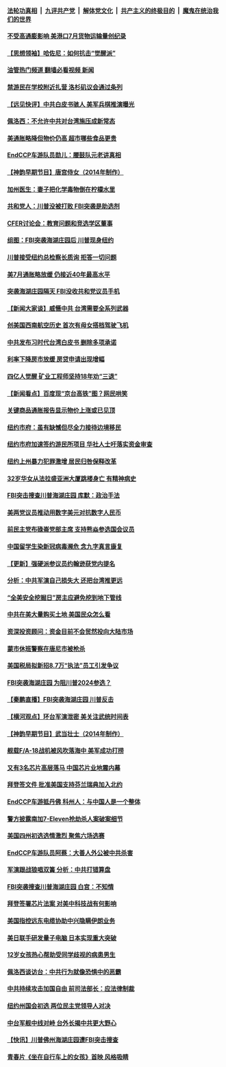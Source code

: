 ####  [法轮功真相](../../../../basic/blob/master/README.md?t=08111031) &nbsp;|&nbsp; [九评共产党](../../../../9ping.md/blob/master/README.md?t=08111031) &nbsp;|&nbsp; [解体党文化](../../../../jtdwh.md/blob/master/README.md?t=08111031)  &nbsp;|&nbsp; [共产主义的终极目的](../../../../gczydzjmd.md/blob/master/README.md?t=08111031) &nbsp;|&nbsp; [魔鬼在统治我们的世界](../../../../mgztzwmdsj.md/blob/master/README.md?t=08111031) 

#### [不受高通膨影响 美港口7月货物运输量创纪录](../pages/nsc412/n13799976.md?t=08111031) 

#### [【思想领袖】哈佐尼：如何抗击“觉醒派”](../pages/nsc412/n13790244.md?t=08111031) 

#### [油管热门频道 翻墙必看视频 新闻](http://45.76.130.85:81/youtube.html?08111031)

#### [禁游民在学校附近扎营 洛杉矶议会通过条列](../pages/nsc412/n13799961.md?t=08111031) 

#### [【远见快评】中共白皮书骇人 美军兵棋推演曝光](../pages/nsc412/n13799913.md?t=08111031) 

#### [佩洛西：不允许中共对台湾施压成新常态](../pages/nsc412/n13799927.md?t=08111031) 

#### [美通胀略降但物价仍高 超市哪些食品更贵](../pages/nsc412/n13799895.md?t=08111031) 

#### [EndCCP车游队员勋儿：腰鼓队元老讲真相](../pages/nsc412/n13799669.md?t=08111031) 

#### [【神韵早期节目】唐宫侍女（2014年制作）](../pages/nsc412/n13799843.md?t=08111031) 

#### [加州医生：妻子把化学毒物倒在柠檬水里](../pages/nsc412/n13799915.md?t=08111031) 

#### [共和党人：川普没被打败 FBI突袭是助选剂](../pages/nsc412/n13799853.md?t=08111031) 

#### [CFER讨论会：教育问题和竞选学区董事](../pages/nsc412/n13799861.md?t=08111031) 

#### [组图：FBI突袭海湖庄园后 川普现身纽约](../pages/nsc412/n13799524.md?t=08111031) 

#### [川普接受纽约总检察长质询 拒答一切问题](../pages/nsc412/n13799778.md?t=08111031) 

#### [美7月通胀略放缓 仍接近40年最高水平](../pages/nsc412/n13799732.md?t=08111031) 

#### [突袭海湖庄园隔天 FBI没收共和党议员手机](../pages/nsc412/n13799749.md?t=08111031) 

#### [【新闻大家谈】威慑中共 台湾需要全系列武器](../pages/nsc412/n13799721.md?t=08111031) 

#### [创美国西南航空历史 首次有母女搭档驾驶飞机](../pages/nsc412/n13799191.md?t=08111031) 

#### [中共发布习时代台湾白皮书 删除多项承诺](../pages/nsc412/n13799640.md?t=08111031) 

#### [利率下降房市放缓 房贷申请出现增幅](../pages/nsc412/n13799562.md?t=08111031) 

#### [四亿人觉醒 矿业工程师坚持18年劝“三退”](../pages/nsc412/n13799421.md?t=08111031) 

#### [【新闻看点】百度现“京台高铁”图？网民哄笑](../pages/nsc412/n13799099.md?t=08111031) 

#### [关键商品通胀报告显示物价上涨或已见顶](../pages/nsc412/n13799137.md?t=08111031) 

#### [纽约市府：虽有缺憾但尽全力接待边境移民](../pages/nsc412/n13799277.md?t=08111031) 

#### [纽约市府加速签约游民所项目 华社人士吁落实资金审查](../pages/nsc412/n13799279.md?t=08111031) 

#### [纽约上州暴力犯罪激增 居民归咎保释改革](../pages/nsc412/n13799267.md?t=08111031) 

#### [32岁华女从法拉盛亚洲大厦跳楼身亡 有精神病史](../pages/nsc412/n13799275.md?t=08111031) 

#### [FBI突击搜查川普海湖庄园 库默：政治手法](../pages/nsc412/n13799285.md?t=08111031) 

#### [美两党议员推动用数字美元对抗数字人民币](../pages/nsc412/n13799236.md?t=08111031) 

#### [前民主党布碌崙党部主席 支持熊焱参选国会议员](../pages/nsc412/n13799264.md?t=08111031) 

#### [中国留学生染新冠病毒濒危 念九字真言康复](../pages/nsc412/n13799071.md?t=08111031) 

#### [【更新】强硬派参议员约翰逊获党内提名](../pages/nsc412/n13799017.md?t=08111031) 

#### [分析：中共军演自己损失大 还把台湾推更远](../pages/nsc412/n13798501.md?t=08111031) 

#### [“全美安全挖掘日”房主应避免挖到地下管线](../pages/nsc412/n13799213.md?t=08111031) 

#### [中共在美大量购买土地 美国民众怎么看](../pages/nsc412/n13799203.md?t=08111031) 

#### [资深投资顾问：资金目前不会贸然投向大陆市场](../pages/nsc412/n13799162.md?t=08111031) 

#### [蒙市休班警察在唐尼市被枪杀](../pages/nsc412/n13799153.md?t=08111031) 

#### [美国税局拟新招8.7万“执法”员工引发争议](../pages/nsc412/n13799114.md?t=08111031) 

#### [FBI突袭海湖庄园 为阻川普2024参选？](../pages/nsc412/n13798986.md?t=08111031) 

#### [【秦鹏直播】FBI突袭海湖庄园 川普反击](../pages/nsc412/n13799038.md?t=08111031) 

#### [【横河观点】环台军演泄密 美关注武统时间表](../pages/nsc412/n13799105.md?t=08111031) 

#### [【神韵早期节目】武当壮士（2014年制作）](../pages/nsc412/n13798947.md?t=08111031) 

#### [舰载F/A-18战机被风吹落海中 美军成功打捞](../pages/nsc412/n13799098.md?t=08111031) 

#### [又有3名芯片高层落马 中国芯片业地震内幕](../pages/nsc412/n13798941.md?t=08111031) 

#### [拜登签文件 批准美国支持芬兰瑞典加入北约](../pages/nsc412/n13799045.md?t=08111031) 

#### [EndCCP车游抵丹佛 科州人：与中国人是一个整体](../pages/nsc412/n13798911.md?t=08111031) 

#### [警方披露南加7-Eleven抢劫杀人案破案细节](../pages/nsc412/n13799040.md?t=08111031) 

#### [美国四州初选选情激烈 聚焦六场选赛](../pages/nsc412/n13798933.md?t=08111031) 

#### [EndCCP车游队员阿蔡：大善人外公被中共杀害](../pages/nsc412/n13798889.md?t=08111031) 

#### [军演跟战狼唱双簧 分析：中共打错算盘](../pages/nsc412/n13799011.md?t=08111031) 

#### [FBI突袭搜查川普海湖庄园 白宫：不知情](../pages/nsc412/n13798950.md?t=08111031) 

#### [拜登签署芯片法案 对美中科技战有何影响](../pages/nsc412/n13798973.md?t=08111031) 

#### [美国指控远东电缆协助中兴隐瞒伊朗业务](../pages/nsc412/n13798971.md?t=08111031) 

#### [美日联手研发量子电脑 日本实现重大突破](../pages/nsc412/n13798979.md?t=08111031) 

#### [12岁女孩热心帮助受同学歧视的病患男生](../pages/nsc412/n13798810.md?t=08111031) 

#### [佩洛西谈访台：中共行为就像恐惧中的恶霸](../pages/nsc412/n13798920.md?t=08111031) 

#### [中共持续攻击加国自由 前司法部长：应法律制裁](../pages/nsc412/n13798533.md?t=08111031) 

#### [纽约州国会初选 两位民主党领导人对决](../pages/nsc412/n13798508.md?t=08111031) 

#### [中台军舰中线对峙 台外长揭中共更大野心](../pages/nsc412/n13798740.md?t=08111031) 

#### [【快讯】川普佛州海湖庄园遭FBI突击搜查](../pages/nsc412/n13798436.md?t=08111031) 

#### [青春片《坐在自行车上的女孩》首映 风格吸睛](../pages/nsc412/n13798524.md?t=08111031) 

<img src='http://gfw-breaker.win/goodnews/indexes/nsc412.md' width='0px' height='0px'/>
